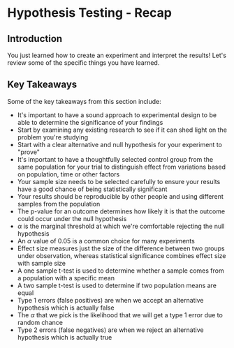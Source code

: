 
# Hypothesis Testing - Recap

## Introduction

You just learned how to create an experiment and interpret the results! Let's review some of the specific things you have learned.

## Key Takeaways

Some of the key takeaways from this section include:
* It's important to have a sound approach to experimental design to be able to determine the significance of your findings
* Start by examining any existing research to see if it can shed light on the problem you're studying
* Start with a clear alternative and null hypothesis for your experiment to "prove"
* It's important to have a thoughtfully selected control group from the same population for your trial to distinguish effect from variations based on population, time or other factors
* Your sample size needs to be selected carefully to ensure your results have a good chance of being statistically significant
* Your results should be reproducible by other people and using different samples from the population
* The p-value for an outcome determines how likely it is that the outcome could occur under the null hypothesis
* $\alpha$ is the marginal threshold at which we're comfortable rejecting the null hypothesis
* An $\alpha$ value of 0.05 is a common choice for many experiments
* Effect size measures just the size of the difference between two groups under observation, whereas statistical significance combines effect size with sample size
* A one sample t-test is used to determine whether a sample comes from a population with a specific mean 
* A two sample t-test is used to determine if two population means are equal
* Type 1 errors (false positives) are when we accept an alternative hypothesis which is actually false
* The $\alpha$ that we pick is the likelihood that we will get a type 1 error due to random chance
* Type 2 errors (false negatives) are when we reject an alternative hypothesis which is actually true
